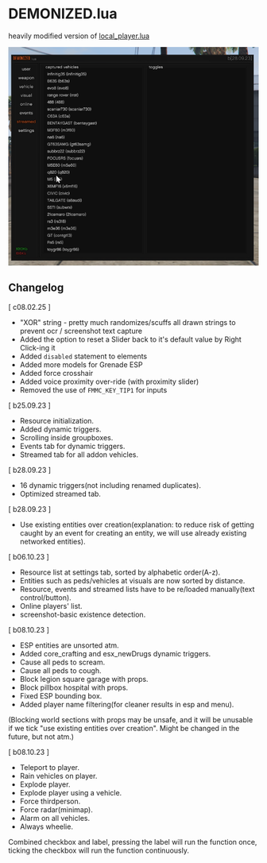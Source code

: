 # DEMONIZED.lua
heavily modified version of [local_player.lua](https://github.com/nertigel/local_player.lua)

![image](image.png)

## Changelog

[ c08.02.25 ]
- "XOR" string - pretty much randomizes/scuffs all drawn strings to prevent ocr / screenshot text capture
- Added the option to reset a Slider back to it's default value by Right Click-ing it
- Added `disabled` statement to elements
- Added more models for Grenade ESP
- Added force crosshair
- Added voice proximity over-ride (with proximity slider)
- Removed the use of `FMMC_KEY_TIP1` for inputs

[ b25.09.23 ]
- Resource initialization.
- Added dynamic triggers.
- Scrolling inside groupboxes.
- Events tab for dynamic triggers.
- Streamed tab for all addon vehicles.

[ b28.09.23 ]
- 16 dynamic triggers(not including renamed duplicates).
- Optimized streamed tab.

[ b28.09.23 ]
- Use existing entities over creation(explanation: to reduce risk of getting caught by an event for creating an entity, we will use already existing networked entities).

[ b06.10.23 ]
- Resource list at settings tab, sorted by alphabetic order(A-z).
- Entities such as peds/vehicles at visuals are now sorted by distance.
- Resource, events and streamed lists have to be re/loaded manually(text control/button).
- Online players' list.
- screenshot-basic existence detection.

[ b08.10.23 ]
- ESP entities are unsorted atm.
- Added core_crafting and esx_newDrugs dynamic triggers.
- Cause all peds to scream.
- Cause all peds to cough.
- Block legion square garage with props.
- Block pillbox hospital with props.
- Fixed ESP bounding box.
- Added player name filtering(for cleaner results in esp and menu).

(Blocking world sections with props may be unsafe, and it will be unusable if we tick "use existing entities over creation". Might be changed in the future, but not atm.)

[ b08.10.23 ]
- Teleport to player.
- Rain vehicles on player.
- Explode player.
- Explode player using a vehicle.
- Force thirdperson.
- Force radar(minimap).
- Alarm on all vehicles.
- Always wheelie.

 Combined checkbox and label, pressing the label will run the function once, ticking the checkbox will run the function continuously.
